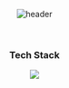 <div align="center">

![header](https://capsule-render.vercel.app/api?type=venom&height=300&text=KIMDEVSPACE&section=header&textBg=false&fontColor=FFFFFF)

<br/>

### Tech Stack
<img src="https://img.shields.io/badge/Python-0080FF?stlye=plastic&logo=python&logoColor=white"/>
